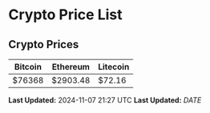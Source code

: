 # Crypto Price List

## Crypto Prices
| Bitcoin | Ethereum | Litecoin |
| ------- | -------- | -------- |
| $76368 | $2903.48 | $72.16 |
**Last Updated:** 2024-11-07 21:27 UTC
**Last Updated:** $DATE$
